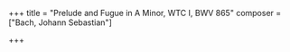+++
title = "Prelude and Fugue in A Minor, WTC I, BWV 865"
composer = ["Bach, Johann Sebastian"]

+++


<!--more-->

